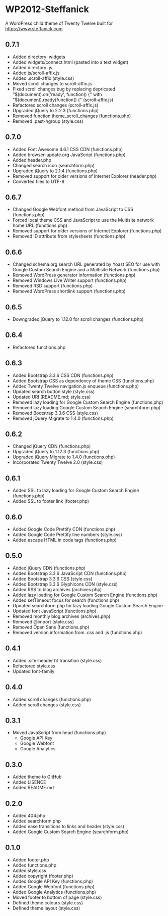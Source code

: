 # WP2012-Steffanick
A WordPress child theme of Twenty Twelve built for https://www.steffanick.com

## 0.7.1
* Added directory: widgets
* Added widgets/connect.html (pasted into a text widget)
* Added directory: js
* Added js/scroll-affix.js
* Added .scroll-affix (style.css)
* Moved scroll changes to scroll-affix.js
* Fixed scroll changes bug by replacing depricated "$(document).on('ready', function() {" with "$(document).ready(function() {" (scroll-affix.js)
* Refactored scroll changes (scroll-affix.js)
* Upgraded jQuery to 2.2.3 (functions.php)
* Removed function theme_scroll_changes (functions.php)
* Removed .past-hgroup (style.css)

## 0.7.0
* Added Font Awesome 4.6.1 CSS CDN (functions.php)
* Added browser-update.org JavaScript (functions.php)
* Added header.php
* Changed search icon (searchform.php)
* Upgraded jQuery to 2.1.4 (functions.php)
* Removed support for older versions of Internet Explorer (header.php)
* Converted files to UTF-8

## 0.6.7
* Changed Google Webfont method from JavaScript to CSS (functions.php)
* Forced local theme CSS and JavaScript to use the Multisite network home URL (functions.php)
* Removed support for older versions of Internet Explorer (functions.php)
* Removed ID attribute from stylesheets (functions.php) 

## 0.6.6
* Changed schema.org search URL generated by Yoast SEO for use with Google Custom Search Engine and a Multisite Network (functions.php)
* Removed WordPress generator information (functions.php)
* Removed Windows Live Writer support (functions.php)
* Removed RSD support (functions.php)
* Removed WordPress shortlink support (functions.php)

## 0.6.5
* Downgraded jQuery to 1.12.0 for scroll changes (functions.php)

## 0.6.4
* Refactored functions.php

## 0.6.3
* Added Bootstrap 3.3.6 CSS CDN (functions.php)
* Added Bootstrap CSS as dependency of theme CSS (functions.php)
* Added Twenty Twelve navigation.js enqueue (functions.php)
* Updated search button style (style.css)
* Updated URI (README.md; style.css)
* Removed lazy loading for Google Custom Search Engine (functions.php)
* Removed lazy loading Google Custom Search Engine (searchform.php)
* Removed Bootstrap 3.3.6 CSS (style.css)
* Removed jQuery Migrate to 1.4.0 (functions.php)

## 0.6.2
* Changed jQuery CDN (functions.php)
* Upgraded jQuery to 1.12.3 (functions.php)
* Upgraded jQuery Migrate to 1.4.0 (functions.php)
* Incorporated Twenty Twelve 2.0 (style.css)

## 0.6.1
* Added SSL to lazy loading for Google Custom Search Engine (functions.php)
* Added SSL to footer link (footer.php)

## 0.6.0
* Added Google Code Prettify CDN (functions.php)
* Added Google Code Prettify line numbers (style.css)
* Added escape HTML in code tags (functions.php)

## 0.5.0
* Added jQuery CDN (functions.php)
* Added Bootstrap 3.3.6 JavaScript CDN (functions.php)
* Added Bootstrap 3.3.6 CSS (style.css)
* Added Bootstrap 3.3.6 Glyphicons CDN (style.css)
* Added RSS to blog archives (archives.php)
* Added lazy loading for Google Custom Search Engine (functions.php)
* Added setTimeout focus for search (functions.php)
* Updated searchform.php for lazy loading Google Custom Search Engine
* Updated font JavaScript (functions.php)
* Removed monthly blog archives (archives.php)
* Removed @import (style.css)
* Removed Open Sans (functions.php)
* Removed version information from .css and .js (functions.php)

## 0.4.1
* Added .site-header h1 transition (style.css)
* Refactored style.css
* Updated font-family

## 0.4.0
* Added scroll changes (functions.php)
* Added scroll changes (style.css)

## 0.3.1
* Moved JavaScript from head (functions.php)
  * Google API Key
  * Google Webfont
  * Google Analytics

## 0.3.0
* Added theme to GitHub
* Added LISENCE
* Added README.md

## 0.2.0
* Added 404.php
* Added searchform.php
* Added ease transitions to links and header (style.css)
* Added Google Custom Search Engine (searchform.php)

## 0.1.0
* Added footer.php
* Added functions.php
* Added style.css
* Added copyright (footer.php)
* Added Google API Key (functions.php)
* Added Google Webfont (functions.php)
* Added Google Analytics (functions.php)
* Moved footer to bottom of page (style.css)
* Defined theme colours (style.css)
* Defined theme layout (style.css)